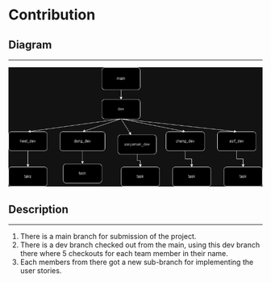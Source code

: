 # Contribution

## Diagram
---
![contribution](contribution.png "An example image")



## Description
---
1) There is a main branch for submission of the project. 
2) There is a dev branch checked out from the main, using this 
	dev branch there where 5 checkouts for each team member in their name. 
3) Each members from there got a new sub-branch for implementing the user stories.
